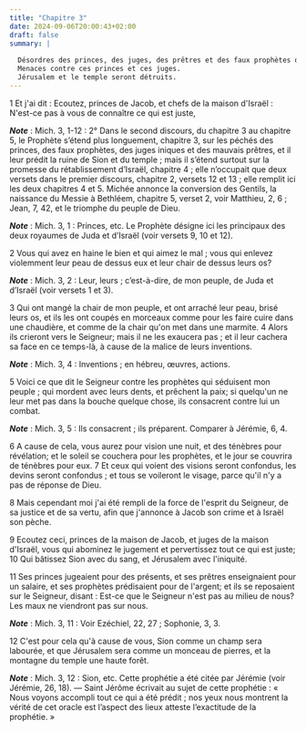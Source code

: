 ```yaml
---
title: "Chapitre 3"
date: 2024-09-06T20:00:43+02:00
draft: false
summary: |
  
  Désordres des princes, des juges, des prêtres et des faux prophètes de Juda et d’Israël.
  Menaces contre ces princes et ces juges.
  Jérusalem et le temple seront détruits.
---
```



1 Et j'ai dit : Ecoutez, princes de Jacob, et chefs de la maison d'Israël : N'est-ce pas à vous de connaître ce qui est juste,

***Note*** :  Mich. 3, 1-12 : 2° Dans le second discours, du chapitre 3 au chapitre 5, le Prophète s’étend plus longuement, chapitre 3, sur les péchés des princes, des faux prophètes, des juges iniques et des mauvais prêtres, et il leur prédit la ruine de Sion et du temple ; mais il s’étend surtout sur la promesse du rétablissement d’Israël, chapitre 4 ; elle n’occupait que deux versets dans le premier discours, chapitre 2, versets 12 et 13 ; elle remplit ici les deux chapitres 4 et 5. Michée annonce la conversion des Gentils, la naissance du Messie à Bethléem, chapitre 5, verset 2, voir Matthieu, 2, 6 ; Jean, 7, 42, et le triomphe du peuple de Dieu.

***Note*** :  Mich. 3, 1 : Princes, etc. Le Prophète désigne ici les principaux des deux royaumes de Juda et d’Israël (voir versets 9, 10 et 12).

2 Vous qui avez en haine le bien et qui aimez le mal ; vous qui enlevez violemment leur peau de dessus eux et leur chair de dessus leurs os?

***Note*** :  Mich. 3, 2 : Leur, leurs ; c’est-à-dire, de mon peuple, de Juda et d’Israël (voir versets 1 et 3).


3 Qui ont mangé la chair de mon peuple, et ont arraché leur peau, brisé leurs os, et ils les ont coupés en morceaux comme pour les faire cuire dans une chaudière, et comme de la chair qu'on met dans une marmite. 4 Alors ils crieront vers le Seigneur; mais il ne les exaucera pas ; et il leur cachera sa face en ce temps-là, à cause de la malice de leurs inventions.

***Note*** :  Mich. 3, 4 : Inventions ; en hébreu, œuvres, actions.


5 Voici ce que dit le Seigneur contre les prophètes qui séduisent mon peuple ; qui mordent avec leurs dents, et prêchent la paix; si quelqu'un ne leur met pas dans la bouche quelque chose, ils consacrent contre lui un combat.

***Note*** :  Mich. 3, 5 : Ils consacrent ; ils préparent. Comparer à Jérémie, 6, 4.


6 A cause de cela, vous aurez pour vision une nuit, et des ténèbres pour révélation; et le soleil se couchera pour les prophètes, et le jour se couvrira de ténèbres pour eux. 7 Et ceux qui voient des visions seront confondus, les devins seront confondus ; et tous se voileront le visage, parce qu'il n'y a pas de réponse de Dieu.


8 Mais cependant moi j'ai été rempli de la force de l'esprit du Seigneur, de sa justice et de sa vertu, afin que j'annonce à Jacob son crime et à Israël son pèche.


9 Ecoutez ceci, princes de la maison de Jacob, et juges de la maison d'Israël, vous qui abominez le jugement et pervertissez tout ce qui est juste; 10 Qui bâtissez Sion avec du sang, et Jérusalem avec l'iniquité.


11 Ses princes jugeaient pour des présents, et ses prêtres enseignaient pour un salaire, et ses prophètes prédisaient pour de l'argent; et ils se reposaient sur le Seigneur, disant : Est-ce que le Seigneur n'est pas au milieu de nous? Les maux ne viendront pas sur nous.

***Note*** :  Mich. 3, 11 : Voir Ezéchiel, 22, 27 ; Sophonie, 3, 3.


12 C'est pour cela qu'à cause de vous, Sion comme un champ sera labourée, et que Jérusalem sera comme un monceau de pierres, et la montagne du temple une haute forêt.

***Note*** :  Mich. 3, 12 : Sion, etc. Cette prophétie a été citée par Jérémie (voir Jérémie, 26, 18). ― Saint Jérôme écrivait au sujet de cette prophétie : « Nous voyons accompli tout ce qui a été prédit ; nos yeux nous montrent la vérité de cet oracle est l’aspect des lieux atteste l’exactitude de la prophétie. »

